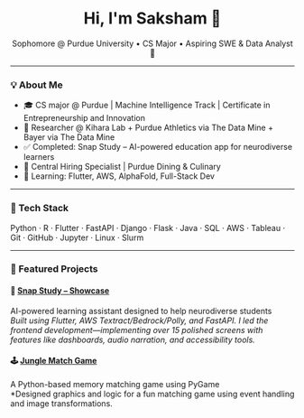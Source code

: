 <h1 align="center">Hi, I'm Saksham 👋</h1>

<p align="center">
  Sophomore @ Purdue University • CS Major • Aspiring SWE & Data Analyst 🚀
</p>

---

### 💡 About Me

- 🎓 CS major @ Purdue | Machine Intelligence Track | Certificate in Entrepreneurship and Innovation
- 🔬 Researcher @ Kihara Lab + Purdue Athletics via The Data Mine + Bayer via The Data Mine
- ✅ Completed: Snap Study – AI-powered education app for neurodiverse learners
- 💼 Central Hiring Specialist | Purdue Dining & Culinary
- 🌱 Learning: Flutter, AWS, AlphaFold, Full-Stack Dev

---

### 🔧 Tech Stack

Python · R · Flutter · FastAPI · Django · Flask · Java · SQL · AWS · Tableau · Git · GitHub · Jupyter · Linux · Slurm

---

### 📌 Featured Projects

#### 🧠 [Snap Study – Showcase](https://github.com/saakshh/snap-study-showcase)
AI-powered learning assistant designed to help neurodiverse students  
*Built using Flutter, AWS Textract/Bedrock/Polly, and FastAPI. I led the frontend development—implementing over 15 polished screens with features like dashboards, audio narration, and accessibility tools.*

#### 🕹 [Jungle Match Game](https://github.com/saakshh/jungle-match)
A Python-based memory matching game using PyGame  
*Designed graphics and logic for a fun matching game using event handling and image transformations.
